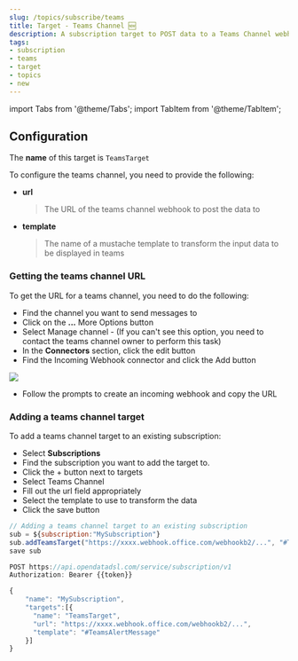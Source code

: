 ```yaml
---
slug: /topics/subscribe/teams
title: Target - Teams Channel 🆕
description: A subscription target to POST data to a Teams Channel webhook
tags:
- subscription
- teams
- target
- topics
- new
---
```


import Tabs from '@theme/Tabs';
import TabItem from '@theme/TabItem';

## Configuration

The **name** of this target is ```TeamsTarget```

To configure the teams channel, you need to provide the following:
* **url**
  > The URL of the teams channel webhook to post the data to
* **template**
  > The name of a mustache template to transform the input data to be displayed in teams

### Getting the teams channel URL

To get the URL for a teams channel, you need to do the following:
* Find the channel you want to send messages to
* Click on the **...** More Options button
* Select Manage channel - (If you can't see this option, you need to contact the teams channel owner to perform this task)
* In the **Connectors** section, click the edit button
* Find the Incoming Webhook connector and click the Add button

![](/img/portal/teams-incoming-webhook.png)

* Follow the prompts to create an incoming webhook and copy the URL

### Adding a teams channel target

To add a teams channel target to an existing subscription:

<Tabs groupId="tool">
<TabItem value="portal" label="Web Portal" default>

* Select **Subscriptions**
* Find the subscription you want to add the target to.
* Click the + button next to targets
* Select Teams Channel
* Fill out the url field appropriately
* Select the template to use to transform the data
* Click the save button


</TabItem>
<TabItem value="odsl" label="OpenDataDSL">

```js
// Adding a teams channel target to an existing subscription
sub = ${subscription:"MySubscription"}
sub.addTeamsTarget("https://xxxx.webhook.office.com/webhookb2/...", "#TeamsAlertMessage")
save sub
```

</TabItem>
<TabItem value="rest" label="REST API">

```js
POST https://api.opendatadsl.com/service/subscription/v1
Authorization: Bearer {{token}}

{
    "name": "MySubscription",
    "targets":[{
      "name": "TeamsTarget",
      "url": "https://xxxx.webhook.office.com/webhookb2/...",
      "template": "#TeamsAlertMessage"
    }]
}
```

</TabItem>
</Tabs>

